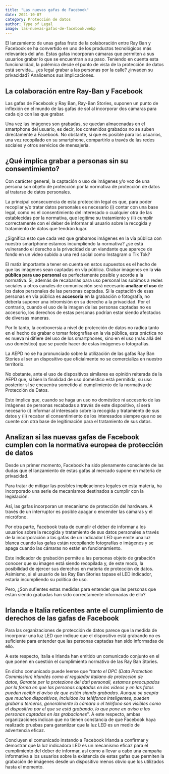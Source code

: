 ```yaml
---
title: "Las nuevas gafas de Facebook"
date: 2021-10-07
category: Protección de datos
author: Type of Legal
image: las-nuevas-gafas-de-facebook.webp
---
```


El lanzamiento de unas gafas fruto de la colaboración entre Ray Ban y Facebook se ha convertido en uno de los productos tecnológicos más relevantes del año. Estas gafas incorporan cámaras que permiten a sus usuarios grabar lo que se encuentran a su paso. Teniendo en cuenta esta funcionalidad, la polémica desde el punto de vista de la protección de datos está servida… ¿es legal grabar a las personas por la calle? ¿invaden su privacidad? Analicemos sus implicaciones.

**La colaboración entre Ray-Ban y Facebook**
--------------------------------------------

Las gafas de Facebook y Ray Ban, Ray-Ban Stories, suponen un punto de inflexión en el mundo de las gafas de sol al incorporar dos cámaras para cada ojo con las que grabar.

Una vez las imágenes son grabadas, se quedan almacenadas en el smartphone del usuario, es decir, los contenidos grabados no se suben directamente a Facebook. No obstante, sí que es posible para los usuarios, una vez recopilado en su smartphone, compartirlo a través de las redes sociales y otros servicios de mensajería.

**¿Qué implica grabar a personas sin su consentimiento?**
---------------------------------------------------------

Con carácter general, la captación o uso de imágenes y/o voz de una persona son objeto de protección por la normativa de protección de datos al tratarse de datos personales.

La principal consecuencia de esta protección legal es que, para poder recopilar y/o tratar datos personales es necesario (i) contar con una base legal, como es el consentimiento del interesado o cualquier otra de las establecidas por la normativa, que legitime su tratamiento y (ii) cumplir correctamente con el deber de informar al usuario sobre la recogida y tratamiento de datos que tendrán lugar.

¿Significa esto que cada vez que grabamos imágenes en la vía pública con nuestro smartphone estamos incumpliendo la normativa? ¿se está vulnerando el derecho a la privacidad de un viandante que aparece de fondo en un video subido a una red social como Instagram o Tik Tok?

El matiz importante a tener en cuenta en estos supuestos es el hecho de que las imágenes sean captadas en vía pública. Grabar imágenes en la **vía pública para uso personal** es perfectamente posible y acorde a la normativa. Si, además de recabarlas para uso personal las subimos a redes sociales u otros canales de comunicación será necesario **analizar el uso** de los datos personales de las personas captadas. Si la captación de esas personas en vía pública es **accesoria** en la grabación o fotografía, no debería suponer una intromisión en su derecho a la privacidad. Por el contrario, cuando el uso de la imagen de las personas captadas no es accesorio, los derechos de estas personas podrían estar siendo afectados de diversas maneras.

Por lo tanto, la controversia a nivel de protección de datos no radica tanto en el hecho de grabar o tomar fotografías en la vía pública, esta práctica no es nueva ni difiere del uso de los smartphones, sino en el uso (más allá del uso doméstico) que se puede hacer de estas imágenes o fotografías.

La AEPD no se ha pronunciado sobre la utilización de las gafas Ray Ban Stories al ser un dispositivo que oficialmente no se comercializa en nuestro territorio.

No obstante, ante el uso de dispositivos similares es opinión reiterada de la AEPD que, si bien la finalidad de uso doméstico está permitida, su uso posterior sí se encuentra sometido al cumplimiento de la normativa de Protección de Datos.  

Esto implica que, cuando se haga un uso no doméstico ni accesorio de las imágenes de personas recabadas a través de este dispositivo, sí será necesario (i) informar al interesado sobre la recogida y tratamiento de sus datos y (ii) recabar el consentimiento de los interesados siempre que no se cuente con otra base de legitimación para el tratamiento de sus datos.

**Analizan si las nuevas gafas de Facebook cumplen con la normativa europea de protección de datos** 
-----------------------------------------------------------------------------------------------------

Desde un primer momento, Facebook ha sido plenamente consciente de las dudas que el lanzamiento de estas gafas al mercado supone en materia de privacidad.

Para tratar de mitigar las posibles implicaciones legales en esta materia, ha incorporado una serie de mecanismos destinados a cumplir con la legislación.

Así, las gafas incorporan un mecanismo de protección del hardware. A través de un interruptor es posible apagar o encender las cámaras y el micrófono.

Por otra parte, Facebook trata de cumplir el deber de informar a los usuarios sobre la recogida y tratamiento de sus datos personales a través de la incorporación a las gafas de un indicador LED que emite una luz blanca cuando las gafas están recopilando fotografías o imágenes y se apaga cuando las cámaras no están en funcionamiento.

Este indicador de grabación permite a las personas objeto de grabación conocer que su imagen está siendo recopilada y, de este modo, la posibilidad de ejercer sus derechos en materia de protección de datos. Asimismo, si el usuario de las Ray Ban Stories tapase el LED indicador, estaría incumpliendo su política de uso.

Pero, ¿Son sufientes estas medidas para entender que las personas que están siendo grabadas han sido correctamente informadas de ello?

**Irlanda e Italia reticentes ante el cumplimiento de derechos de las gafas de Facebook**
-----------------------------------------------------------------------------------------

Para las organizaciones de protección de datos parece que la medida de incorporar una luz LED que indique que el dispositivo está grabando no es suficiente para entender que las personas captadas han sido informadas de ello.

A este respecto, Italia e Irlanda han emitido un comunicado conjunto en el que ponen en cuestión el cumplimiento normativo de las Ray Ban Stories.

En dicho comunicado puede leerse que “_tanto el DPC (Data Protection Commission) irlandés como el regulador italiano de protección de datos, Garante per la protezione dei dati personali, estamos preocupados por la forma en que las personas captadas en los vídeos y en las fotos pueden recibir el aviso de que están siendo grabadas. Aunque se acepta que muchos dispositivos, incluidos los teléfonos inteligentes, pueden grabar a terceros, generalmente la cámara o el teléfono son visibles como el dispositivo por el que se está grabando, lo que pone en aviso a las personas captadas en las grabaciones_". A este respecto, ambas organizaciones indican que no tienen constancia de que Facebook haya realizado pruebas para garantizar que la luz LED es un medio de advertencia eficaz.

Concluyen el comunicado instando a Facebook Irlanda a confirmar y demostrar que la luz indicadora LED es un mecanismo eficaz para el cumplimiento del deber de informar, así como a llevar a cabo una campaña informativa a los usuarios sobre la existencia de estas gafas que permiten la grabación de imágenes desde un dispositivo menos obvio que los utilizados hasta el momento.
